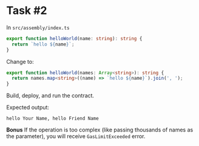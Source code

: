 # Task #2

In `src/assembly/index.ts`

```ts
export function helloWorld(name: string): string {
  return `hello ${name}`;
}
```

Change to:

```ts
export function helloWorld(names: Array<string>): string {
  return names.map<string>((name) => `hello ${name}`).join(', ');
}
```

Build, deploy, and run the contract.

Expected output:

```
hello Your Name, hello Friend Name
```

**Bonus**
If the operation is too complex (like passing thousands of names as the parameter), you will receive `GasLimitExceeded` error.

